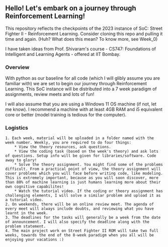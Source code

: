 ## Hello! Let's embark on a journey through Reinforcement Learning!

This repository reflects the checkpoints of the 2023 instance of SoC: Street Fighter II - Reinforcement Learning. Consider cloning this repo and pulling it time and again. (Huh? What does this mean? To know more, see Week_0)

I have taken ideas from Prof. Shivaram's course - CS747: Foundations of Intelligent and Learning Agents - offered at IIT Bombay.

### Overview
With python as our baseline for all code (which I will glibly assume you are familiar with) we are set to begin our journey through Reinforcement Learning. This SoC instance will be distributed into a 7 week paradigm of assignments, review meets and lots of fun!

I will also assume that you are using a Windows 11 OS machine (if not, let me know). I recommend a machine with at least 4GB RAM and i5 equivalent core or better (model training is tedious for the computer).

### Logistics
    1. Each week, material will be uploaded in a folder named with the week number. Weekly, you are required to do four things: 
        * View the theory resources, ask questions.
        * View the coding task (based on the week's theory) and ask lots of questions. Setup info will be given for libraries/software. Code away to glory!
        * Solve the theory assignment. You might find some of the problems difficult. From a practical point of view, the theory assignment will cover problems which you will face before writing code, like modeling. This is extremely important, because as you will soon discover, more than 80% of machine learning is just humans learning more about their own cognitive capabilites!
        * Watch the tutorial video. If the coding or theory assignment has challenging elements, I will solve a similar problem and upload it as a tutorial video.
    2. On weekends, there will be an online review meet. The agenda of every meet will always include doubts, and reviewing what you have learnt in the week.
    3. The deadlines for the tasks will generally be a week from the date of announcement. I will also specify the deadline along with the problem statement.
    4. The main project work on Street Fighter II ROM will take two full weeks, towards the end of the 8-week paradigm when you all will be enjoying your vacations :)



    


